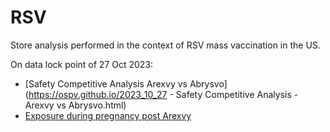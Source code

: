 # RSV
Store analysis performed in the context of RSV mass vaccination in the US. 

On data lock point of 27 Oct 2023:  
* [Safety Competitive Analysis Arexvy vs Abrysvo](https://ospv.github.io/2023_10_27 - Safety Competitive Analysis - Arexvy vs Abrysvo.html)
* [Exposure during pregnancy post Arexvy](https://ospv.github.io/RSV/2023_10_27_SignalEval_Pregnancy_exposure.html)
